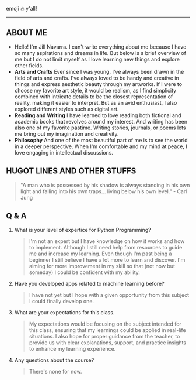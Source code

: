 emoji 🔥 y'all!
***
## ABOUT ME
- Hello! I'm Jill Navarra. I can't write everything about me because I have so many aspirations and dreams in life.
But below is a brief overview of me but I do not limit myself as I love learning new things and explore other fields. 
- **Arts and Crafts** Ever since I was young, I've always been drawn in the field of arts and crafts. I've always loved
to be handy and creative in things and express aesthetic beauty through my artworks. If I were to choose my favorite art 
style, it would be realism, as I find simplicity combined with intricate details to be the closest representation of 
reality, making it easier to interpret. But as an avid enthusiast, I also explored different styles such as digital art. 
- **Reading and Writing** I have learned to love reading both fictional and academic books that revolves around
my interest. And writing has been also one of my favorite pastime. Writing stories, journals, or poems lets me bring out
my imagination and creativity.
- **Philosophy** And one of the most beautiful part of me is to see the world in a deeper perspective. When I'm
comfortable and my mind at peace, I love engaging in intellectual discussions.

## HUGOT LINES AND OTHER STUFFS
> "A man who is possessed by his shadow is always standing in his own light and falling into his own traps... living 
below his own level." - Carl Jung

## Q & A
1. What is your level of expertice for Python Programming?
    > I'm not an expert but I have knowledge on how it works and how to implement. Although I still need help from 
    resources to guide me and increase my learning. Even though I'm past being a beginner I still believe I have a lot
    more to learn and discover. I'm aiming for more improvement in my skill so that (not now but someday) I could be
    confident with my ability.
2. Have you developed apps related to machine learning before?
    > I have not yet but I hope with a given opportunity from this subject I could finally develop one.
3. What are your expectations for this class.
   > My expectations would be focusing on the subject intended for this class, ensuring that my learnings could be 
   applied in real-life situations. I also hope for proper guidance from the teacher, to provide us with clear explanations, 
   support, and practice insights to enhance my learning experience.
4. Any questions about the course?
   > There's none for now.